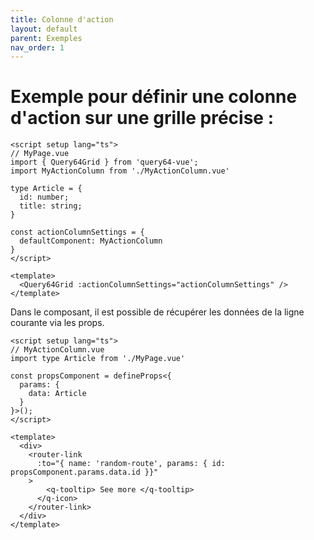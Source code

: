 ```yaml
---
title: Colonne d'action
layout: default
parent: Exemples
nav_order: 1
---
```


# Exemple pour définir une colonne d'action sur une grille précise : 
```vue
<script setup lang="ts">
// MyPage.vue
import { Query64Grid } from 'query64-vue';
import MyActionColumn from './MyActionColumn.vue'

type Article = {
  id: number;
  title: string;
}

const actionColumnSettings = {
  defaultComponent: MyActionColumn
}
</script>

<template>
  <Query64Grid :actionColumnSettings="actionColumnSettings" />
</template>
```

Dans le composant, il est possible de récupérer les données de la ligne courante via les props.
```vue
<script setup lang="ts">
// MyActionColumn.vue
import type Article from './MyPage.vue'

const propsComponent = defineProps<{
  params: {
    data: Article
  }
}>();
</script>

<template>
  <div>
    <router-link
      :to="{ name: 'random-route', params: { id: propsComponent.params.data.id }}"
    >
        <q-tooltip> See more </q-tooltip>
      </q-icon>
    </router-link>
  </div>
</template>

```
